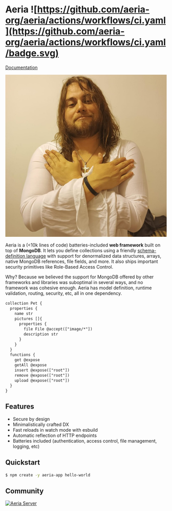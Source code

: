 # Aeria ![https://github.com/aeria-org/aeria/actions/workflows/ci.yaml](https://github.com/aeria-org/aeria/actions/workflows/ci.yaml/badge.svg)

[Documentation](https://aeria.land/docs/aeria/)

![ernane.jpg](ernane.jpg)

Aeria is a (<10k lines of code) batteries-included **web framework** built on top of **MongoDB**. It lets you define collections using a friendly [schema-definition language](https://github.com/aeria-org/aeria-lang) with support for denormalized data structures, arrays, native MongoDB references, file fields, and more. It also ships important security primitives like Role-Based Access Control.

Why? Because we believed the support for MongoDB offered by other frameworks and libraries was suboptimal in several ways, and no framework was cohesive enough. Aeria has model definition, runtime validation, routing, security, etc, all in one dependency.

```aeria
collection Pet {
  properties {
    name str
    pictures []{
      properties {
        file File @accept(["image/*"])
        description str
      }
    }
  }
  functions {
    get @expose
    getAll @expose
    insert @expose(["root"])
    remove @expose(["root"])
    upload @expose(["root"])
  }
}
```

## Features

- Secure by design
- Minimalistically crafted DX
- Fast reloads in watch mode with esbuild
- Automatic reflection of HTTP endpoints
- Batteries included (authentication, access control, file management, logging, etc)

## Quickstart

```sh
$ npm create -y aeria-app hello-world
```

## Community

[![Aeria Server](https://img.shields.io/discord/1218448912185163816.svg?label=Discord&logo=Discord&colorB=7289da&style=for-the-badge)](https://discord.aeria.land/)

